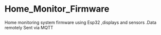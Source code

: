 # Home_Monitor_Firmware
Home monitoring system firmware using Esp32 ,displays and sensors .Data remotely Sent via MQTT
